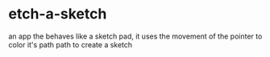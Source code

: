 # etch-a-sketch
an app the behaves like a sketch pad, it uses the movement of the pointer to color it's path path to create a sketch
